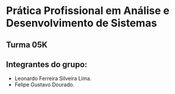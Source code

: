 # Prática Profissional em Análise e Desenvolvimento de Sistemas

## Turma 05K

## Integrantes do grupo:

* Leonardo Ferreira Silveira Lima.
* Felipe Gustavo Dourado.
